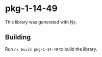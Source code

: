 # pkg-1-14-49

This library was generated with [Nx](https://nx.dev).

## Building

Run `nx build pkg-1-14-49` to build the library.
